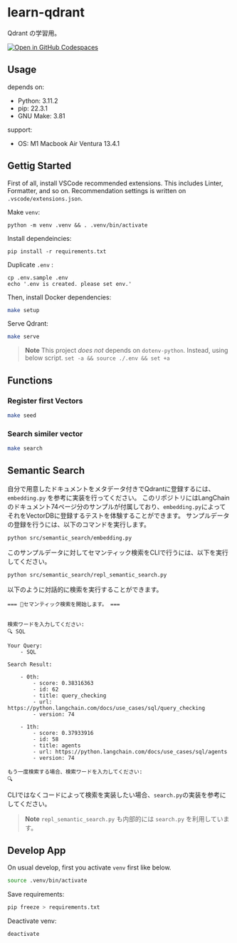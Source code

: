 # learn-qdrant
Qdrant の学習用。

[![Open in GitHub Codespaces](https://github.com/codespaces/badge.svg)](https://github.com/codespaces/new?hide_repo_select=true&ref=main&repo=686856069&skip_quickstart=true)

## Usage

depends on:
- Python: 3.11.2
- pip: 22.3.1
- GNU Make: 3.81

support:
- OS: M1 Macbook Air Ventura 13.4.1

## Gettig Started
First of all, install VSCode recommended extensions. This includes Linter, Formatter, and so on. Recommendation settings is written on `.vscode/extensions.json`.

Make `venv`:

```
python -m venv .venv && . .venv/bin/activate
```

Install dependeincies:

```
pip install -r requirements.txt
```

Duplicate `.env` :

```
cp .env.sample .env
echo '.env is created. please set env.'
```

Then, install Docker dependencies:

```bash
make setup
```

Serve Qdrant:

```bash
make serve
```

> **Note**
This project *does not* depends on `dotenv-python`. Instead, using below script.
> `set -a && source ./.env && set +a`

## Functions

### Register first Vectors

```bash
make seed
```

### Search similer vector

```bash
make search
```

## Semantic Search
自分で用意したドキュメントをメタデータ付きでQdrantに登録するには、`embedding.py` を参考に実装を行ってください。
このリポジトリにはLangChainのドキュメント74ページ分のサンプルが付属しており、`embedding.py`によってそれをVectorDBに登録するテストを体験することができます。
サンプルデータの登録を行うには、以下のコマンドを実行します。

```bash
python src/semantic_search/embedding.py
```

このサンプルデータに対してセマンティック検索をCLIで行うには、以下を実行してください。

```bash
python src/semantic_search/repl_semantic_search.py
```

以下のように対話的に検索を実行することができます。

```
=== 🤖セマンティック検索を開始します。 ===


検索ワードを入力してください:
🔍 SQL

Your Query:
    - SQL

Search Result:

    - 0th:
        - score: 0.38316363
        - id: 62
        - title: query_checking
        - url: https://python.langchain.com/docs/use_cases/sql/query_checking
        - version: 74

    - 1th:
        - score: 0.37933916
        - id: 58
        - title: agents
        - url: https://python.langchain.com/docs/use_cases/sql/agents
        - version: 74

もう一度検索する場合、検索ワードを入力してください:
🔍
```

CLIではなくコードによって検索を実装したい場合、`search.py`の実装を参考にしてください。

> **Note**
> `repl_semantic_search.py` も内部的には `search.py` を利用しています。


## Develop App
On usual develop, first you activate `venv` first like below.

```bash
source .venv/bin/activate
```

Save requirements:

```bash
pip freeze > requirements.txt
```

Deactivate venv:

```bash
deactivate
```
